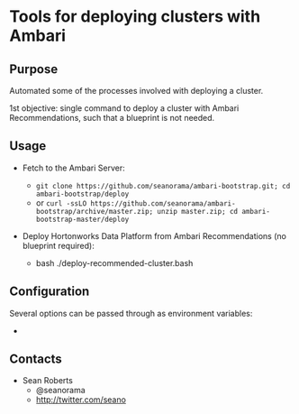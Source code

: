 Tools for deploying clusters with Ambari
========================================

Purpose
-------

Automated some of the processes involved with deploying a cluster.

1st objective: single command to deploy a cluster with Ambari Recommendations, such that a blueprint is not needed.

Usage
-----

- Fetch to the Ambari Server:
  - `git clone https://github.com/seanorama/ambari-bootstrap.git; cd ambari-bootstrap/deploy`
  - or `curl -ssLO https://github.com/seanorama/ambari-bootstrap/archive/master.zip; unzip master.zip; cd ambari-bootstrap-master/deploy`

- Deploy Hortonworks Data Platform from Ambari Recommendations (no blueprint required):
  - bash ./deploy-recommended-cluster.bash

Configuration
-------------

Several options can be passed through as environment variables:

  - 

Contacts
--------

* Sean Roberts
  - @seanorama
  - http://twitter.com/seano
